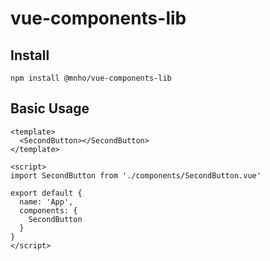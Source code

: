 # vue-components-lib

## Install

```
npm install @mnho/vue-components-lib
```

## Basic Usage

```
<template>
  <SecondButton></SecondButton>
</template>

<script>
import SecondButton from './components/SecondButton.vue'

export default {
  name: 'App',
  components: {
    SecondButton
  }
}
</script>

```
